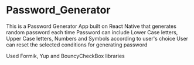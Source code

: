 # Password_Generator

This is a Password Generator App built on React Native that generates random password each time
Password can include Lower Case letters, Upper Case letters, Numbers and Symbols according to user's choice
User can reset the selected conditions for generating password

Used Formik, Yup and BouncyCheckBox libraries
